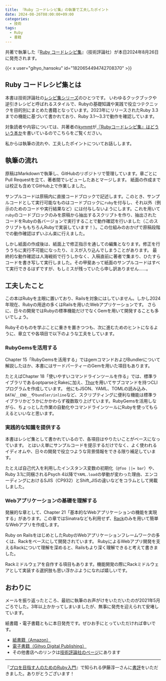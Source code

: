 ```yaml
---
title: 『Ruby コードレシピ集』の執筆で工夫したポイント
date: 2024-08-26T08:00:00+09:00
categories:
  - 技術
tags:
  - Ruby
  - 書籍
---
```


共著で執筆した『[Ruby コードレシピ集](https://gihyo.jp/book/2024/978-4-297-14403-6)』（技術評論社）が本日2024年8月26日に発売されます。

{{< x user="gihyo_hansoku" id="1820654494742708370" >}}

## Ruby コードレシピ集とは

本書は技術評論社の[レシピ集シリーズ](https://gihyo.jp/book/series?s=%E3%83%AC%E3%82%B7%E3%83%94%E9%9B%86)のひとつです。
いわゆるクックブックや逆引きレシピと呼ばれるスタイルで、Rubyの基礎知識や実践で役立つテクニックを目的別にまとめた書籍となっています。2023年にリリースされたRuby 3.3までの機能に基づいて書かれており、Ruby 3.1〜3.3で動作を確認しています。

対象読者や内容については、共著者の[kymmt](https://x.com/kymmt90)が[『Rubyコードレシピ集』はどういう本か](https://blog.kymmt.com/entry/ruby-coding-recipes)を書いているのでこちらをご覧ください。

私からは執筆の流れや、工夫したポイントについてお話しします。

## 執筆の流れ

原稿はMarkdownで執筆し、GitHubのリポジトリで管理しています。章ごとにPull Requestを立て、著者間でレビューしたあとマージします。
紙面の作成までは校正も含めてGitHub上で作業しました。

サンプルコードは原稿内に直接コードブロックで記述します。このとき、サンプルコードとして実行可能なものはコードブロックに`ruby`を付与し、それ以外（例示のためのコードや実行結果など）には付与しないようにします。これを用いて`ruby`のコードブロックのみを原稿から抽出するスクリプトを作り、抽出されたコードをRubyの各バージョンで実行することで動作確認を行いました（このスクリプトももちろんRubyで実装しています！）。この仕組みのおかげで原稿段階での動作確認はずいぶん楽に行えました。

しかし紙面の作成後は、紙面上で修正指示を通しての編集となります。修正を行ううちに実行不可能になったり、ミスが入り込んでしまうことがあります。
最終的な動作確認は人海戦術で行うしかなく、入稿直前に著者で集まり、ひたすらコードを書き写して実行しました。その甲斐あって紙面のサンプルコードはすべて実行できるはずですが、もしミスが残っていたら申し訳ありません……。

## 工夫したこと

この本はRubyを主眼に置いており、Railsを対象にはしていません。しかし2024年現在、Rubyの用途の多くはRailsを用いたWebアプリケーションです。
さらに、日々の開発ではRubyの標準機能だけでなくGemを用いて開発することも多いでしょう。

Rubyそのものを学ぶことに重きを置きつつも、次に進むためのヒントになるように、章立てや各項目で以下のような工夫をしています。

### RubyGemsを活用する

Chapter 15「RubyGemsを活用する」ではgemコマンドおよびBundlerについて解説したほか、本書にはサードパーティーのGemを用いた項目もあります。

たとえばChapter 18「使いやすいコマンドラインツールを作る」では、標準ライブラリであるoptparseとRakeに加え、[Thor](https://github.com/rails/thor)を用いてサブコマンドを持つCLIプログラムを作成しています。
他にもJSON、YAML、TOMLの読み込み、`DATA`/`__END__`や`bundler/inline`など、スクリプティングに便利な機能は標準ライブラリかどうかにかかわらず複数取り上げています。RubyGemsを活用しながら、ちょっとした作業の自動化やコマンドラインツールにRubyを使ってもらえるといいなと思います。

### 実践的な知識を提供する

本書はレシピ集として書かれているので、各項目はやりたいことがベースになっています。
とはいえ単にサンプルコードを提示するだけでなく、よく使われるイディオムや、日々の開発で役立つような背景情報をできる限り補足しています。

たとえば自己代入を利用したインスタンス変数の初期化（`@foo ||= bar`）や、Ruby 3.1に同梱されるPsych 4以降で`YAML.load`の挙動が変わった理由、エンコーディングにおけるSJIS（CP932）とShift_JISの違いなどをコラムとして掲載しました。

### Webアプリケーションの基礎を理解する

発展的な章として、Chapter 21「基本的なWebアプリケーションの機能を実現する」があります。この章ではSinatraなども利用せず、[Rack](https://github.com/rack/rack)のみを用いて簡単なWebアプリを作成します。

Ruby on RailsをはじめとしたRubyのWebアプリケーションフレームワークの多くは、Rackをベースにして開発されています。
RubyによるWebアプリ開発を支えるRackについて理解を深めると、Railsもより深く理解できると考えて書きました。

Rackミドルウェアを自作する項目もあります。機能開発の際にRackミドルウェアとして実装する選択肢も思い浮かぶようになれば嬉しいです。

## おわりに

メールを振り返ったところ、最初に執筆のお声がけをいただいたのが2021年5月ごろでした。3年以上かかってしまいましたが、無事に発売を迎えられて安堵しています。

紙書籍・電子書籍ともに本日発売です。ぜひお手にとっていただければ幸いです。

- [紙書籍（Amazon）](https://www.amazon.co.jp/dp/4297144034)
- [電子書籍（Gihyo Digital Publishing）](https://gihyo.jp/dp/ebook/2024/978-4-297-14404-3)
- その他書店へのリンクは[技術評論社のページ](https://gihyo.jp/book/2024/978-4-297-14403-6)にあります

---

『[プロを目指す人のためのRuby入門](https://gihyo.jp/book/2021/978-4-297-12437-3)』で知られる伊藤淳一さんに[書評](https://blog.jnito.com/entry/2024/08/25/114823)をいただきました。ありがとうございます！
